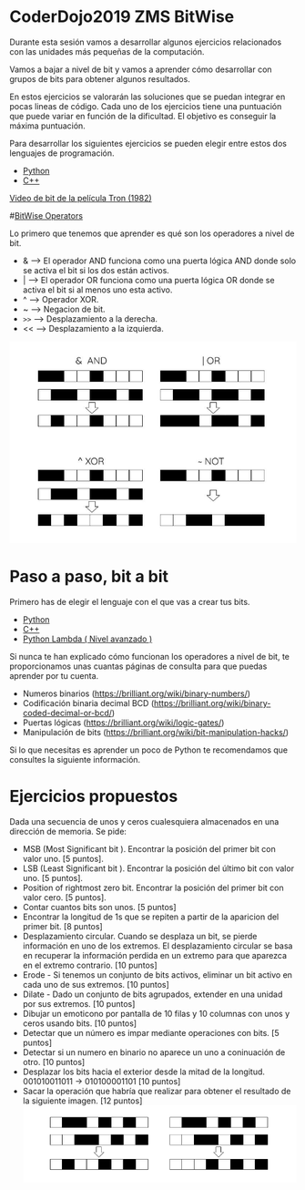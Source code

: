 # CoderDojo2019 ZMS BitWise
Durante esta sesión vamos a desarrollar algunos ejercicios relacionados con las unidades más pequeñas de la computación.

Vamos a bajar a nivel de bit y vamos a aprender cómo desarrollar con grupos de bits para obtener algunos resultados.

En estos ejercicios se valorarán las soluciones que se puedan integrar en pocas lineas de código. Cada uno de los ejercicios tiene una puntuación que puede variar en función de la dificultad. El objetivo es conseguir la máxima puntuación. 

Para desarrollar los siguientes ejercicios se pueden elegir entre estos dos lenguajes de programación.
- [Python](Python/README.md) 
- [C++](C++/README.md) 


[Video de bit de la película Tron (1982) ](https://www.youtube.com/watch?v=2OgWHeQ0UlY)

#[BitWise Operators](https://es.wikipedia.org/wiki/Operador_a_nivel_de_bits)

Lo primero que tenemos que aprender es qué son los operadores a nivel de bit.

- &  --> El operador AND funciona como una puerta lógica AND donde solo se activa el bit si los dos están activos. 
- |  --> El operador OR funciona como una puerta lógica OR donde se activa el bit si al menos uno esta activo. 
- ^  --> Operador XOR.
- ~  --> Negacion de bit.
- `>>` --> Desplazamiento a la derecha.
- << --> Desplazamiento a la izquierda.


![bit_samples](src/truthTable.jpg)

# Paso a paso, bit a bit

Primero has de elegir el lenguaje con el que vas a crear tus bits.

- [Python](Python/README.md) 
- [C++](C++/README.md) 
- [Python Lambda ( Nivel avanzado )](Python/Lambda/README.md) 

Si nunca te han explicado cómo funcionan los operadores a nivel de bit, te proporcionamos unas cuantas páginas de consulta para que puedas aprender por tu cuenta.

- Numeros binarios (https://brilliant.org/wiki/binary-numbers/)
- Codificación binaria decimal BCD (https://brilliant.org/wiki/binary-coded-decimal-or-bcd/)
- Puertas lógicas (https://brilliant.org/wiki/logic-gates/)
- Manipulación de bits (https://brilliant.org/wiki/bit-manipulation-hacks/)

Si lo que necesitas es aprender un poco de Python te recomendamos que consultes la siguiente información.


# Ejercicios propuestos

Dada una secuencia de unos y ceros cualesquiera almacenados en una dirección de memoria. Se pide:

- MSB (Most Significant bit ). Encontrar la posición del primer bit con valor uno. [5 puntos]. 
- LSB (Least Significant bit ). Encontrar la posición del último bit con valor uno. [5 puntos]. 
- Position of rightmost zero bit. Encontrar la posición del primer bit con valor cero. [5 puntos]. 
- Contar cuantos bits son unos. [5 puntos]
- Encontrar la longitud de 1s que se repiten a partir de la aparicion del primer bit. [8 puntos]
- Desplazamiento circular. Cuando se desplaza un bit, se pierde información en uno de los extremos. El desplazamiento circular se basa en recuperar la información perdida en un extremo para que aparezca en el extremo contrario. [10 puntos]
- Erode - Si tenemos un conjunto de bits activos, eliminar un bit activo en cada uno de sus extremos. [10 puntos]
- Dilate - Dado un conjunto de bits agrupados, extender en una unidad por sus extremos. [10 puntos]
- Dibujar un emoticono por pantalla de 10 filas y 10 columnas con unos y ceros usando bits. [10 puntos]
- Detectar que un número es impar mediante operaciones con bits. [5 puntos]
- Detectar si un numero en binario no aparece un uno a coninuación de otro. [10 puntos]
- Desplazar los bits hacia el exterior desde la mitad de la longitud. 001010011011 -> 010100001101 [10 puntos]
- Sacar la operación que habría que realizar para obtener el resultado de la siguiente imagen. [12 puntos]
![bitWise_Comparison](src/bitwiseComparison.png)




